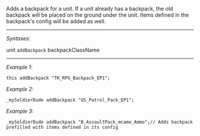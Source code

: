 Adds a backpack for a unit. If a unit already has a backpack, the old backpack will be placed on the ground under the unit. Items defined in the backpack's config will be added as well.


---
*Syntaxes:*

unit `addBackpack` backpackClassName

---
*Example 1:*

```sqf
this addBackpack "TK_RPG_Backpack_EP1";
```

*Example 2:*

```sqf
_mySoldierDude addBackpack "US_Patrol_Pack_EP1";
```

*Example 3:*

```sqf
_mySoldierDude addBackpack "B_AssaultPack_mcamo_Ammo";// Adds backpack prefilled with items defined in its config
```